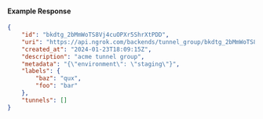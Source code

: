 <!-- Code generated for API Clients. DO NOT EDIT. -->

#### Example Response

```json
{
	"id": "bkdtg_2bMmWoTS8Vj4cuOPXr5ShrXtPDD",
	"uri": "https://api.ngrok.com/backends/tunnel_group/bkdtg_2bMmWoTS8Vj4cuOPXr5ShrXtPDD",
	"created_at": "2024-01-23T18:09:15Z",
	"description": "acme tunnel group",
	"metadata": "{\"environment\": \"staging\"}",
	"labels": {
		"baz": "qux",
		"foo": "bar"
	},
	"tunnels": []
}
```
